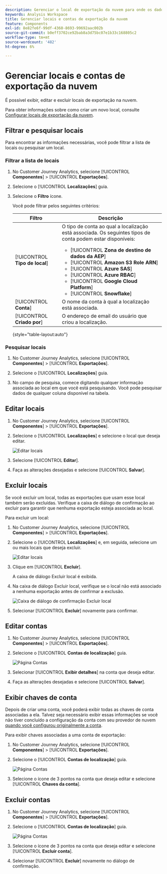 ```yaml
---
description: Gerenciar o local de exportação da nuvem para onde os dados do Customer Journey Analytics podem ser enviados
keywords: Analysis Workspace
title: Gerenciar locais e contas de exportação da nuvem
feature: Components
exl-id: 8e82fe6f-99df-4360-8693-99692aac002b
source-git-commit: b0eff3702ce92bab8a3d75bc07e1b33c168805c2
workflow-type: tm+mt
source-wordcount: '482'
ht-degree: 6%

---
```


# Gerenciar locais e contas de exportação da nuvem

É possível exibir, editar e excluir locais de exportação na nuvem.

Para obter informações sobre como criar um novo local, consulte [Configurar locais de exportação da nuvem](/help/components/exports/cloud-export-locations.md).

## Filtrar e pesquisar locais

Para encontrar as informações necessárias, você pode filtrar a lista de locais ou pesquisar um local.

### Filtrar a lista de locais

1. No Customer Journey Analytics, selecione [!UICONTROL **Componentes**] > [!UICONTROL **Exportações**].

1. Selecione o [!UICONTROL **Localizações**] guia.

1. Selecione o **Filtro** ícone.

   <!-- add screenshot -->

   Você pode filtrar pelos seguintes critérios:

   | Filtro | Descrição |
   |---------|----------|
   | [!UICONTROL **Tipo de local**]<!--should this be changed to Account type?--> | O tipo de conta ao qual a localização está associada. Os seguintes tipos de conta podem estar disponíveis: <ul><li>[!UICONTROL **Zona de destino de dados da AEP**]</li><li>[!UICONTROL **Amazon S3 Role ARN**]</li><li>[!UICONTROL **Azure SAS**]</li><li>[!UICONTROL **Azure RBAC**]</li><li>[!UICONTROL **Google Cloud Platform**]</li><li>[!UICONTROL **Snowflake**]</li></ul> |
   | [!UICONTROL **Conta**] | O nome da conta à qual a localização está associada. |
   | [!UICONTROL **Criado por**] | O endereço de email do usuário que criou a localização. |

   {style="table-layout:auto"}

### Pesquisar locais

1. No Customer Journey Analytics, selecione [!UICONTROL **Componentes**] > [!UICONTROL **Exportações**].

1. Selecione o [!UICONTROL **Localizações**] guia.

1. No campo de pesquisa, comece digitando qualquer informação associada ao local em que você está pesquisando. Você pode pesquisar dados de qualquer coluna disponível na tabela.

## Editar locais

1. No Customer Journey Analytics, selecione [!UICONTROL **Componentes**] > [!UICONTROL **Exportações**].

1. Selecione o [!UICONTROL **Localizações**] e selecione o local que deseja editar.

   ![Editar locais](assets/locations-edit.png)

1. Selecione [!UICONTROL **Editar**].

1. Faça as alterações desejadas e selecione [!UICONTROL **Salvar**].

## Excluir locais

Se você excluir um local, todas as exportações que usam esse local também serão excluídas. Verifique a caixa de diálogo de confirmação ao excluir para garantir que nenhuma exportação esteja associada ao local.

Para excluir um local:

1. No Customer Journey Analytics, selecione [!UICONTROL **Componentes**] > [!UICONTROL **Exportações**].

1. Selecione o [!UICONTROL **Localizações**] e, em seguida, selecione um ou mais locais que deseja excluir.

   ![Editar locais](assets/locations-edit.png)

1. Clique em [!UICONTROL **Excluir**].

   A caixa de diálogo Excluir local é exibida.

1. Na caixa de diálogo Excluir local, verifique se o local não está associado a nenhuma exportação antes de confirmar a exclusão.

   ![Caixa de diálogo de confirmação Excluir local](assets/delete-location-confirmation-dialog.png)

1. Selecionar [!UICONTROL **Excluir**] novamente para confirmar.

## Editar contas

1. No Customer Journey Analytics, selecione [!UICONTROL **Componentes**] > [!UICONTROL **Exportações**].

1. Selecione o [!UICONTROL **Contas de localização**] guia.

   ![Página Contas](assets/account-add.png)

1. Selecionar [!UICONTROL **Exibir detalhes**] na conta que deseja editar.

1. Faça as alterações desejadas e selecione [!UICONTROL **Salvar**].

## Exibir chaves de conta

Depois de criar uma conta, você poderá exibir todas as chaves de conta associadas a ela. Talvez seja necessário exibir essas informações se você não tiver concluído a configuração da conta com seu provedor de nuvem [quando você configurou originalmente a conta](/help/components/exports/cloud-export-accounts.md).

Para exibir chaves associadas a uma conta de exportação:

1. No Customer Journey Analytics, selecione [!UICONTROL **Componentes**] > [!UICONTROL **Exportações**].

1. Selecione o [!UICONTROL **Contas de localização**] guia.

   ![Página Contas](assets/account-add.png)

1. Selecione o ícone de 3 pontos na conta que deseja editar e selecione [!UICONTROL **Chaves da conta**].

## Excluir contas

1. No Customer Journey Analytics, selecione [!UICONTROL **Componentes**] > [!UICONTROL **Exportações**].

1. Selecione o [!UICONTROL **Contas de localização**] guia.

   ![Página Contas](assets/account-add.png)

1. Selecione o ícone de 3 pontos na conta que deseja editar e selecione [!UICONTROL **Excluir conta**].

1. Selecionar [!UICONTROL **Excluir**] novamente no diálogo de confirmação.
